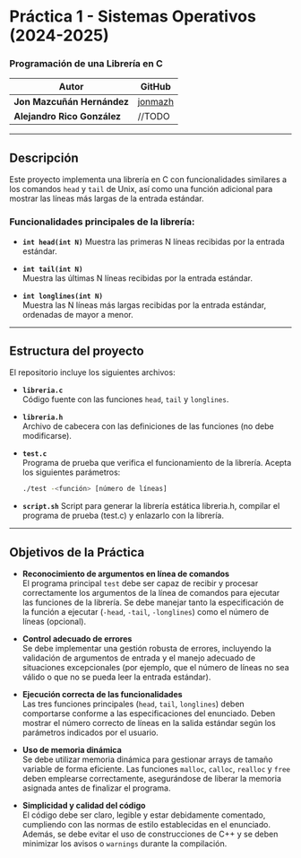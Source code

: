 # Práctica 1 - Sistemas Operativos (2024-2025)

### Programación de una Librería en C

| Autor                     | GitHub                                   |
|---------------------------|------------------------------------------|
| **Jon Mazcuñán Hernández** | [jonmazh](https://github.com/jonmazh) |
| **Alejandro Rico González**| //TODO |
---

## Descripción

Este proyecto implementa una librería en C con funcionalidades similares a los comandos `head` y `tail` de Unix, así como una función adicional para mostrar las líneas más largas de la entrada estándar.

### Funcionalidades principales de la librería:

- **`int head(int N)`**
  Muestra las primeras N líneas recibidas por la entrada estándar.

- **`int tail(int N)`**  
  Muestra las últimas N líneas recibidas por la entrada estándar.

- **`int longlines(int N)`**  
  Muestra las N líneas más largas recibidas por la entrada estándar, ordenadas de mayor a menor.

---

## Estructura del proyecto

El repositorio incluye los siguientes archivos:

- **`libreria.c`**  
  Código fuente con las funciones `head`, `tail` y `longlines`.

- **`libreria.h`**  
  Archivo de cabecera con las definiciones de las funciones (no debe modificarse).

- **`test.c`**  
  Programa de prueba que verifica el funcionamiento de la librería. Acepta los siguientes parámetros:
  ```bash
  ./test -<función> [número de líneas]

- **`script.sh`**
  Script para generar la librería estática libreria.h, compilar el programa de prueba (test.c) y enlazarlo con la librería.

---

  ## Objetivos de la Práctica

- **Reconocimiento de argumentos en línea de comandos**  
  El programa principal `test` debe ser capaz de recibir y procesar correctamente los argumentos de la línea de comandos para ejecutar las funciones de la librería. Se debe manejar tanto la especificación de la función a ejecutar (`-head`, `-tail`, `-longlines`) como el número de líneas (opcional).

- **Control adecuado de errores**  
  Se debe implementar una gestión robusta de errores, incluyendo la validación de argumentos de entrada y el manejo adecuado de situaciones excepcionales (por ejemplo, que el número de líneas no sea válido o que no se pueda leer la entrada estándar).

- **Ejecución correcta de las funcionalidades**  
  Las tres funciones principales (`head`, `tail`, `longlines`) deben comportarse conforme a las especificaciones del enunciado. Deben mostrar el número correcto de líneas en la salida estándar según los parámetros indicados por el usuario.

- **Uso de memoria dinámica**  
  Se debe utilizar memoria dinámica para gestionar arrays de tamaño variable de forma eficiente. Las funciones `malloc`, `calloc`, `realloc` y `free` deben emplearse correctamente, asegurándose de liberar la memoria asignada antes de finalizar el programa.

- **Simplicidad y calidad del código**  
  El código debe ser claro, legible y estar debidamente comentado, cumpliendo con las normas de estilo establecidas en el enunciado. Además, se debe evitar el uso de construcciones de C++ y se deben minimizar los avisos o `warnings` durante la compilación.
